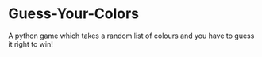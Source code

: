 # Guess-Your-Colors
A python game which takes a random list of colours and you have to guess it right to win!
